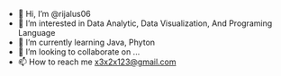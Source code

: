 - 👋 Hi, I’m @rijalus06
- 👀 I’m interested in Data Analytic, Data Visualization, And Programing Language
- 🌱 I’m currently learning Java, Phyton
- 💞️ I’m looking to collaborate on ...
- 📫 How to reach me x3x2x123@gmail.com

<!---
rijalus06/rijalus06 is a ✨ special ✨ repository because its `README.md` (this file) appears on your GitHub profile.
You can click the Preview link to take a look at your changes.
--->
